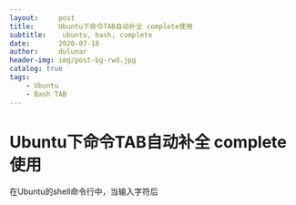 ```yaml
---
layout:     post
title:      Ubuntu下命令TAB自动补全 complete使用
subtitle:    ubuntu, bash, complete
date:       2020-07-18
author:     dulunar
header-img: img/post-bg-rwd.jpg
catalog: true
tags:
    - Ubuntu
    - Bash TAB
---
```



# Ubuntu下命令TAB自动补全 complete使用

在Ubuntu的shell命令行中，当输入字符后


